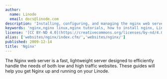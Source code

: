 ```yaml
---
author:
  name: Linode
  email: docs@linode.com
description: 'Installing, configuring, and managing the nginx web server for both static and dynamic content.'
keywords: 'nginx,nginx linux,nginx tutorials, how to install nginx, Linode, configure nginx, managing nginx, cloud server, install nginx on cloud server'
license: '[CC BY-ND 4.0](https://creativecommons.org/licenses/by-nd/4.0)'
alias: ['websites/nginx/index.cfm/','websites/nginx/']
published: 2009-12-14
title: 'Nginx'
---
```


The Nginx web server is a fast, lightweight server designed to efficiently handle the needs of both low and high traffic websites. These guides will help you get Nginx up and running on your Linode.
